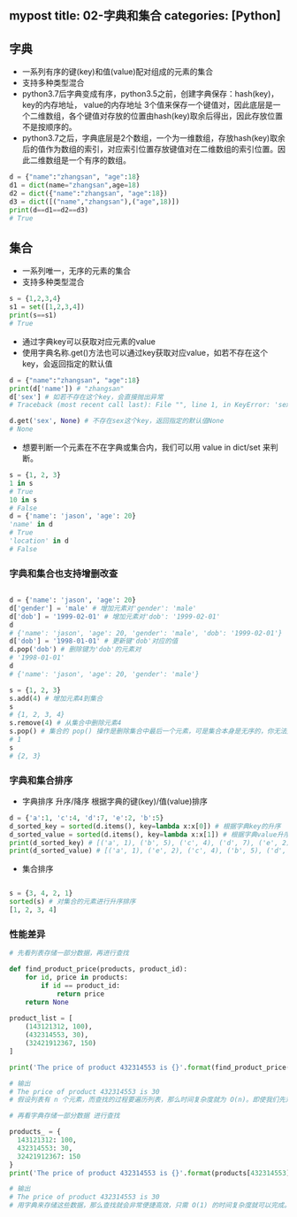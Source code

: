  mypost
title: 02-字典和集合
categories: [Python]
---

## 字典

- 一系列有序的键(key)和值(value)配对组成的元素的集合
- 支持多种类型混合
- python3.7后字典变成有序，python3.5之前，创建字典保存：hash(key)，key的内存地址， value的内存地址 3个值来保存一个键值对，因此底层是一个二维数组，各个键值对存放的位置由hash(key)取余后得出，因此存放位置不是按顺序的。 
- python3.7之后，字典底层是2个数组，一个为一维数组，存放hash(key)取余后的值作为数组的索引，对应索引位置存放键值对在二维数组的索引位置。因此二维数组是一个有序的数组。

```python
d = {"name":"zhangsan", "age":18}
d1 = dict(name="zhangsan",age=18)
d2 = dict({"name":"zhangsan", "age":18})
d3 = dict([("name","zhangsan"),("age",18)])
print(d==d1==d2==d3)
# True
```

## 集合

- 一系列唯一，无序的元素的集合
- 支持多种类型混合

```python
s = {1,2,3,4}
s1 = set([1,2,3,4])
print(s==s1)
# True
```

- 通过字典key可以获取对应元素的value
- 使用字典名称.get()方法也可以通过key获取对应value，如若不存在这个key，会返回指定的默认值

```python
d = {"name":"zhangsan", "age":18}
print(d['name']) # "zhangsan"
d['sex'] # 如若不存在这个key，会直接抛出异常
# Traceback (most recent call last): File "", line 1, in KeyError: 'sex'

d.get('sex', None) # 不存在sex这个key，返回指定的默认值None
# None
```

- 想要判断一个元素在不在字典或集合内，我们可以用 value in dict/set 来判断。

```python
s = {1, 2, 3}
1 in s
# True
10 in s
# False
d = {'name': 'jason', 'age': 20}
'name' in d
# True
'location' in d
# False
```

### 字典和集合也支持增删改查

```python

d = {'name': 'jason', 'age': 20}
d['gender'] = 'male' # 增加元素对'gender': 'male'
d['dob'] = '1999-02-01' # 增加元素对'dob': '1999-02-01'
d
# {'name': 'jason', 'age': 20, 'gender': 'male', 'dob': '1999-02-01'}
d['dob'] = '1998-01-01' # 更新键'dob'对应的值 
d.pop('dob') # 删除键为'dob'的元素对
# '1998-01-01'
d
# {'name': 'jason', 'age': 20, 'gender': 'male'}

s = {1, 2, 3}
s.add(4) # 增加元素4到集合
s
# {1, 2, 3, 4}
s.remove(4) # 从集合中删除元素4
s.pop() # 集合的 pop() 操作是删除集合中最后一个元素，可是集合本身是无序的，你无法知道会删除哪个元素，因此这个操作得谨慎使用
# 1
s
# {2, 3}
```

### 字典和集合排序

- 字典排序 升序/降序 根据字典的键(key)/值(value)排序

```python
d = {'a':1, 'c':4, 'd':7, 'e':2, 'b':5}
d_sorted_key = sorted(d.items(), key=lambda x:x[0]) # 根据字典key的升序
d_sorted_value = sorted(d.items(), key=lambda x:x[1]) # 根据字典value升序
print(d_sorted_key) # [('a', 1), ('b', 5), ('c', 4), ('d', 7), ('e', 2)]
print(d_sorted_value) # [('a', 1), ('e', 2), ('c', 4), ('b', 5), ('d', 7)]
```

- 集合排序

```python

s = {3, 4, 2, 1}
sorted(s) # 对集合的元素进行升序排序
[1, 2, 3, 4]
```

### 性能差异

```python
# 先看列表存储一部分数据，再进行查找

def find_product_price(products, product_id):
    for id, price in products:
        if id == product_id:
            return price
    return None 
     
product_list = [
    (143121312, 100), 
    (432314553, 30),
    (32421912367, 150) 
]

print('The price of product 432314553 is {}'.format(find_product_price(product_list, 432314553)))

# 输出
# The price of product 432314553 is 30
# 假设列表有 n 个元素，而查找的过程要遍历列表，那么时间复杂度就为 O(n)。即使我们先对列表进行排序，然后使用二分查找，也会需要 O(logn) 的时间复杂度，更何况，列表的排序还需要 O(nlogn) 的时间。

# 再看字典存储一部分数据 进行查找

products_ = {
  143121312: 100,
  432314553: 30,
  32421912367: 150
}
print('The price of product 432314553 is {}'.format(products[432314553])) 

# 输出
# The price of product 432314553 is 30
# 用字典来存储这些数据，那么查找就会非常便捷高效，只需 O(1) 的时间复杂度就可以完成。原因也很简单，刚刚提到过的，字典的内部组成是一张哈希表，你可以直接通过键的哈希值，找到其对应的值
```